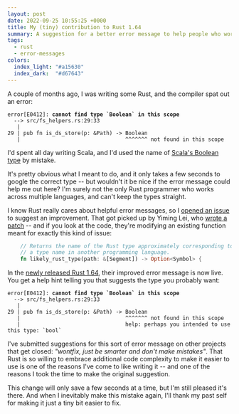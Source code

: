 ```yaml
---
layout: post
date: 2022-09-25 10:55:25 +0000
title: My (tiny) contribution to Rust 1.64
summary: A suggestion for a better error message to help people who work in multiple languages.
tags:
  - rust
  - error-messages
colors:
  index_light: "#a15630"
  index_dark:  "#d67643"
---
```


<!-- Index image from https://wellcomecollection.org/works/b3kwna8x/images?id=nndcpejn -->

A couple of months ago, I was writing some Rust, and the compiler spat out an error:

<pre>
<code><span class="rustc_error">error[E0412]:</span> <span style="font-weight: bold;">cannot find type `Boolean` in this scope</span>
  <span class="rustc_lineno">--></span> src/fs_helpers.rs:29:33
  <span class="rustc_lineno"> |</span>
<span class="rustc_lineno">29 |</span> pub fn is_ds_store(p: &Path) -> Boolean
   <span class="rustc_lineno">|</span>               <span class="rustc_error">                  ^^^^^^^ not found in this scope</span></code></pre>

I'd spent all day writing Scala, and I'd used the name of [Scala's Boolean type][scala_bool] by mistake.

It's pretty obvious what I meant to do, and it only takes a few seconds to google the correct type -- but wouldn't it be nice if the error message could help me out here?
I'm surely not the only Rust programmer who works across multiple languages, and can't keep the types straight.

I know Rust really cares about helpful error messages, so I [opened an issue][issue] to suggest an improvement.
That got picked up by Yiming Lei, who [wrote a patch][patch] -- and if you look at the code, they're modifying an existing function meant for exactly this kind of issue:

```rust
    // Returns the name of the Rust type approximately corresponding to
    // a type name in another programming language.
    fn likely_rust_type(path: &[Segment]) -> Option<Symbol> {
```

In the [newly released Rust 1.64][release], their improved error message is now live.
You get a help hint telling you that suggests the type you probably want:

<pre>
<code><span class="rustc_error">error[E0412]:</span> <span style="font-weight: bold;">cannot find type `Boolean` in this scope</span>
  <span class="rustc_lineno">--></span> src/fs_helpers.rs:29:33
  <span class="rustc_lineno"> |</span>
<span class="rustc_lineno">29 |</span> pub fn is_ds_store(p: &Path) -> Boolean
   <span class="rustc_lineno">|</span>               <span class="rustc_error">                  ^^^^^^^ not found in this scope
   <span class="rustc_lineno">|</span>                                 help: perhaps you intended to use this type: `bool`</span></code></pre>

I've submitted suggestions for this sort of error message on other projects that get closed: *"wontfix, just be smarter and don't make mistakes"*.
That Rust is so willing to embrace additional code complexity to make it easier to use is one of the reasons I've come to like writing it -- and one of the reasons I took the time to make the original suggestion.

This change will only save a few seconds at a time, but I'm still pleased it's there.
And when I inevitably make this mistake again, I'll thank my past self for making it just a tiny bit easier to fix.

[release]: https://blog.rust-lang.org/2022/09/22/Rust-1.64.0.html
[scala_bool]: https://www.scala-lang.org/api/2.12.9/scala/Boolean.html
[issue]: https://github.com/rust-lang/rust/issues/98492
[patch]: https://github.com/rust-lang/rust/pull/98677
